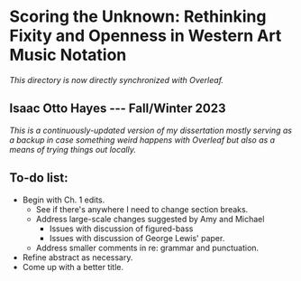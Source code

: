 # Scoring the Unknown: Rethinking Fixity and Openness in Western Art Music Notation

*This directory is now directly synchronized with Overleaf.*

## Isaac Otto Hayes --- Fall/Winter 2023

*This is a continuously-updated version of my dissertation mostly serving as a backup in case something weird happens with Overleaf but also as a means of trying things out locally.*

## To-do list:

- Begin with Ch. 1 edits.
    - See if there's anywhere I need to change section breaks.
    - Address large-scale changes suggested by Amy and Michael
        - Issues with discussion of figured-bass
        - Issues with discussion of George  Lewis' paper.
    - Address smaller comments in re: grammar and punctuation.
- Refine abstract as necessary.
- Come up with a better title.
